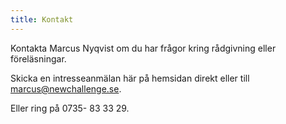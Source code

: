 ```yaml
---
title: Kontakt
---
```


Kontakta Marcus Nyqvist om du har frågor kring rådgivning eller föreläsningar.

Skicka en intresseanmälan här på hemsidan direkt eller till [marcus@newchallenge.se](mailto:marcus@newchallenge.se).

Eller ring på 0735- 83 33 29.
